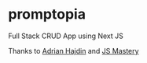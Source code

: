 # promptopia
Full Stack CRUD App using Next JS


Thanks to [Adrian Hajdin](https://github.com/adrianhajdin) and [JS Mastery](https://www.youtube.com/@javascriptmastery)
